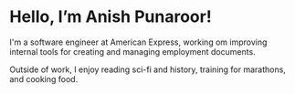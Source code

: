 # Hello, I’m Anish Punaroor! 

I'm a software engineer at American Express, working om improving internal tools for creating and managing employment documents.

Outside of work, I enjoy reading sci-fi and history, training for marathons, and cooking food.

<!---
theRealAnishP/theRealAnishP is a ✨ special ✨ repository because its `README.md` (this file) appears on your GitHub profile.
You can click the Preview link to take a look at your changes.
--->
